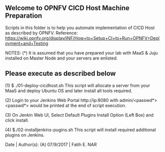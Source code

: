 Welcome to OPNFV CICD Host Machine Preparation
----

Scripts in this folder is to help you automate implementation of CICD Host as described by OPNFV.
Reference: https://wiki.opnfv.org/display/INF/How+to+Setup+CI+to+Run+OPNFV+Deployment+and+Testing

NOTES:
(*) It is assumed that you have prepared your lab with MaaS & Juju installed on Master Node and your servers are enlisted.

Please execute as described below
----

(1) $ ./01-deploy-cicdhost.sh
    This script will allocate a server from your MaaS and deploy Ubuntu OS and later install all tools required.

(2) Login to your Jenkins Web Portal http://ip:8080 with admin/<passwd*>
    <passwd*> would be printed at the end of script execution.

(3) On Jenkin Web UI, Select Default Plugins Install Option (Left Box) and click install.

(4) $./02-installjenkins-pugins.sh
    This script will install required additional plugins on Jenkins.


Date | Author(s):
(A) 07/9/2017 | Fatih E. NAR
